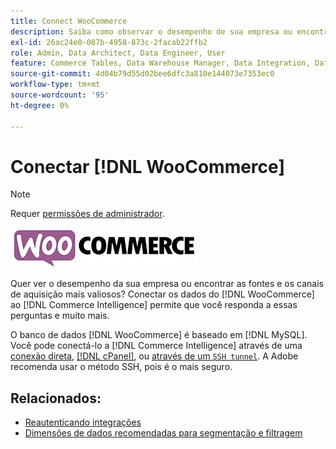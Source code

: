 ```yaml
---
title: Connect WooCommerce
description: Saiba como observar o desempenho de sua empresa ou encontrar as fontes e os canais de aquisição mais valiosos.
exl-id: 26ac24e0-087b-4958-873c-2facab22ffb2
role: Admin, Data Architect, Data Engineer, User
feature: Commerce Tables, Data Warehouse Manager, Data Integration, Data Import/Export
source-git-commit: 4d04b79d55d02bee6dfc3a810e144073e7353ec0
workflow-type: tm+mt
source-wordcount: '95'
ht-degree: 0%

---
```


# Conectar [!DNL WooCommerce]

>[!NOTE]
>
>Requer [permissões de administrador](../../../administrator/user-management/user-management.md).

![Logotipo do WooCommerce](../../../assets/WooCommerce-Logo.jpg)

Quer ver o desempenho da sua empresa ou encontrar as fontes e os canais de aquisição mais valiosos? Conectar os dados do [!DNL WooCommerce] ao [!DNL Commerce Intelligence] permite que você responda a essas perguntas e muito mais.

O banco de dados [!DNL WooCommerce] é baseado em [!DNL MySQL]. Você pode conectá-lo a [!DNL Commerce Intelligence] através de uma [conexão direta](../integrations/mysql-via-a-direct-connection.md), [[!DNL cPanel]](../integrations/mysql-via-cpanel.md), ou [através de um `SSH tunnel`](../integrations/mysql-via-ssh-tunnel.md). A Adobe recomenda usar o método SSH, pois é o mais seguro.

## Relacionados:

* [Reautenticando integrações](https://experienceleague.adobe.com/docs/commerce-knowledge-base/kb/how-to/mbi-reauthenticating-integrations.html?lang=pt-BR)
* [Dimensões de dados recomendadas para segmentação e filtragem](../../../best-practices/segment-filter.md)
